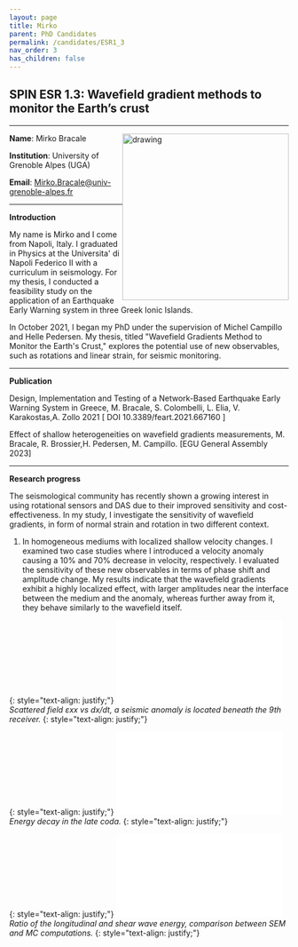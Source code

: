 ```yaml
---
layout: page
title: Mirko
parent: PhD Candidates
permalink: /candidates/ESR1_3
nav_order: 3
has_children: false
---
```


## SPIN ESR 1.3: Wavefield gradient methods to monitor the Earth’s crust
----

__Name__: Mirko Bracale           <img src="/candidates/files/esr1_3_1.jpg" alt="drawing" width="300" style="float:right"/>

__Institution__: University of Grenoble Alpes (UGA)

__Email__: Mirko.Bracale@univ-grenoble-alpes.fr

---
__Introduction__

My name is Mirko and I come from Napoli, Italy. I graduated in Physics at the Universita' di Napoli Federico II with a curriculum in seismology. For my thesis, I conducted a feasibility study on the application of an Earthquake Early Warning system in three Greek Ionic Islands.

In October 2021, I began my PhD under the supervision of Michel Campillo and Helle Pedersen. My thesis, titled "Wavefield Gradients Method to Monitor the Earth's Crust," explores the potential use of new observables, such as rotations and linear strain, for seismic monitoring.

---
__Publication__

Design, Implementation and Testing of a Network-Based Earthquake Early Warning System in Greece, M. Bracale, S. Colombelli, L. Elia, V. Karakostas,A. Zollo 2021 [ DOI 10.3389/feart.2021.667160 ]

Effect of shallow heterogeneities on wavefield gradients measurements, M. Bracale, R. Brossier,H. Pedersen, M. Campillo. [EGU General Assembly 2023]


---
__Research progress__

The seismological community has recently shown a growing interest in using rotational sensors and DAS due to their improved sensitivity and cost-effectiveness. In my study, I investigate the sensitivity of wavefield gradients, in form of normal strain and rotation in two different context.

1. In homogeneous mediums with localized shallow velocity changes. I examined two case studies where I introduced a velocity anomaly causing a 10% and 70% decrease in velocity, respectively. I evaluated the sensitivity of these new observables in terms of phase shift and amplitude change. My results indicate that the wavefield gradients exhibit a highly localized effect, with larger amplitudes near the interface between the medium and the anomaly, whereas further away from it, they behave similarly to the wavefield itself.

{: style="text-align: justify;"}
![](/candidates/files/esr1_3_2.pdf)
<span>*Scattered field εxx vs dx/dt, a seismic anomaly is located beneath the 9th receiver.*</span>
{: style="text-align: justify;"}

{: style="text-align: justify;"}
![](/candidates/files/esr1_3_3.pdf)
<span>*Energy decay in the late coda.*</span>
{: style="text-align: justify;"}

{: style="text-align: justify;"}
![](/candidates/files/esr1_3_4.pdf)
<span>*Ratio of the longitudinal and shear wave energy, comparison between SEM and MC computations.*</span>
{: style="text-align: justify;"}


